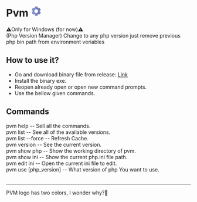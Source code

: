 # Pvm <img src="icons/php_version_manager.png" width="30">
⚠Only for Windows (for now)⚠ </br>
(Php Version Manager) Change to any php version just remove previous php bin path from environment veriables

## How to use it?
- Go and download binary file from release: [Link](https://github.com/sairash/pvm/releases/tag/v0.1) </br>
- Install the binary exe. </br>
- Reopen already open or open new command prompts. </br>
- Use the bellow given commands. </br>

## Commands 
pvm help            -- Sell all the commands. </br>
pvm list            -- See all of the available versions. </br>
pvm list --force    -- Refresh Cache. </br>
pvm version         -- See the current version. </br>
pvm show php        -- Show the working directory of pvm. </br>
pvm show ini        -- Show the current php.ini file path. </br>
pvm edit ini        -- Open the current ini file to edit. </br>
pvm use [php_version]        -- What version of php You want to use. </br>
<br> <hr>
PVM logo has two colors, I wonder why?🤔

